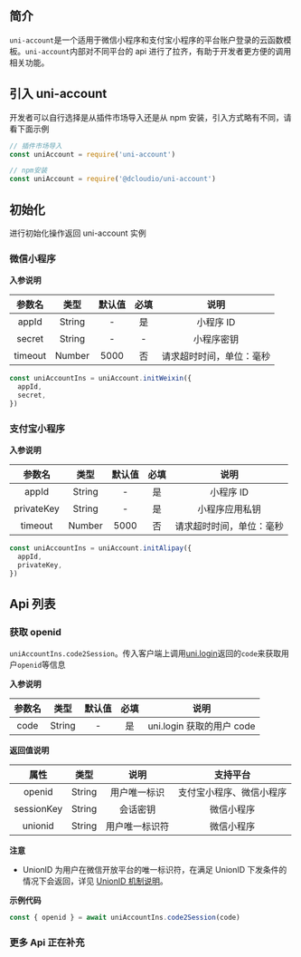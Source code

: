 ## 简介

`uni-account`是一个适用于微信小程序和支付宝小程序的平台账户登录的云函数模板。`uni-account`内部对不同平台的 api 进行了拉齐，有助于开发者更方便的调用相关功能。

## 引入 uni-account

开发者可以自行选择是从插件市场导入还是从 npm 安装，引入方式略有不同，请看下面示例

```js
// 插件市场导入
const uniAccount = require('uni-account')

// npm安装
const uniAccount = require('@dcloudio/uni-account')
```

## 初始化

进行初始化操作返回 uni-account 实例

### 微信小程序

**入参说明**

| 参数名  |  类型  | 默认值 | 必填 |           说明           |
| :-----: | :----: | :----: | :--: | :----------------------: |
|  appId  | String |   -    |  是  |        小程序 ID         |
| secret  | String |   -    |  -   |        小程序密钥        |
| timeout | Number |  5000  |  否  | 请求超时时间，单位：毫秒 |

```js
const uniAccountIns = uniAccount.initWeixin({
  appId,
  secret,
})
```

### 支付宝小程序

**入参说明**

|   参数名   |  类型  | 默认值 | 必填 |           说明           |
| :--------: | :----: | :----: | :--: | :----------------------: |
|   appId    | String |   -    |  是  |        小程序 ID         |
| privateKey | String |   -    |  是  |      小程序应用私钥      |
|  timeout   | Number |  5000  |  否  | 请求超时时间，单位：毫秒 |

```js
const uniAccountIns = uniAccount.initAlipay({
  appId,
  privateKey,
})
```

## Api 列表

### 获取 openid

`uniAccountIns.code2Session`。传入客户端上调用[uni.login](https://uniapp.dcloud.net.cn/api/plugins/login?id=login)返回的`code`来获取用户`openid`等信息


**入参说明**

| 参数名 |  类型  | 默认值 | 必填 |           说明            |
| :----: | :----: | :----: | :--: | :-----------------------: |
|  code  | String |   -    |  是  | uni.login 获取的用户 code |

**返回值说明**

|    属性    |  类型  |      说明      |         支持平台         |
| :--------: | :----: | :------------: | :----------------------: |
|   openid   | String |  用户唯一标识  | 支付宝小程序、微信小程序 |
| sessionKey | String |    会话密钥    |        微信小程序        |
|  unionid   | String | 用户唯一标识符 |        微信小程序        |

**注意**

- UnionID 为用户在微信开放平台的唯一标识符，在满足 UnionID 下发条件的情况下会返回，详见 [UnionID 机制说明](https://developers.weixin.qq.com/miniprogram/dev/framework/open-ability/union-id.html)。

**示例代码**

```js
const { openid } = await uniAccountIns.code2Session(code)
```

### 更多 Api 正在补充
